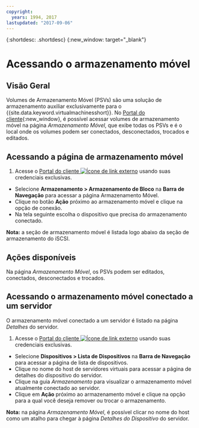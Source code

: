```yaml
---
copyright:
  years: 1994, 2017
lastupdated: "2017-09-06"
---
```


{:shortdesc: .shortdesc}
{:new_window: target="_blank"}

# Acessando o armazenamento móvel

## Visão Geral

Volumes de Armazenamento Móvel (PSVs) são uma solução de armazenamento auxiliar exclusivamente para o {{site.data.keyword.virtualmachinesshort}}. No [Portal do cliente](https://control.softlayer.com/){:new_window}, é possível acessar volumes de armazenamento móvel na página *Armazenamento Móvel*, que exibe todas os PSVs e é o local onde os volumes podem ser conectados, desconectados, trocados e editados. 

## Acessando a página de armazenamento móvel

1. Acesse o [Portal do cliente ![Ícone de link externo](../../icons/launch-glyph.svg "Ícone de link externo")](https://control.softlayer.com/) usando suas credenciais exclusivas.
* Selecione **Armazenamento > Armazenamento de Bloco** na **Barra de Navegação** para acessar a página Armazenamento Móvel.
* Clique no botão **Ação** próximo ao armazenamento móvel e clique na opção de conexão.
* Na tela seguinte escolha o dispositivo que precisa do armazenamento conectado.

**Nota:** a seção de armazenamento móvel é listada logo abaixo da seção de armazenamento do iSCSI.

## Ações disponíveis

Na página *Armazenamento Móvel*, os PSVs podem ser editados, conectados, desconectados e trocados.

## Acessando o armazenamento móvel conectado a um servidor

O armazenamento móvel conectado a um servidor é listado na página *Detalhes* do servidor.

1. Acesse o [Portal do cliente ![Ícone de link externo](../../icons/launch-glyph.svg "Ícone de link externo")](https://control.softlayer.com/) usando suas credenciais exclusivas.
* Selecione **Dispositivos > Lista de Dispositivos** na **Barra de Navegação** para acessar a página de lista de dispositivos.
* Clique no nome do host de servidores virtuais para acessar a página de detalhes do dispositivo do servidor.
* Clique na guia *Armazenamento* para visualizar o armazenamento móvel atualmente conectado ao servidor.
* Clique em **Ação** próximo ao armazenamento móvel e clique na opção para a qual você deseja remover ou trocar o armazenamento. 

**Nota:** na página *Armazenamento Móvel*, é possível clicar no nome do host como um atalho para chegar à página *Detalhes do Dispositivo* do servidor. 
